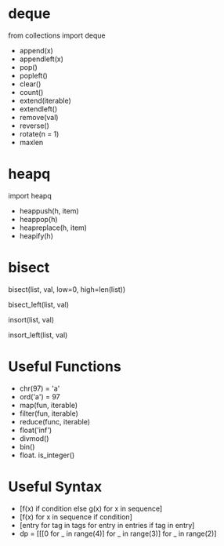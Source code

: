 # deque 

from collections import deque

- append(x)
- appendleft(x)
- pop()
- popleft()
- clear()
- count()
- extend(iterable)
- extendleft()
- remove(val)
- reverse()
- rotate(n = 1)
- maxlen

# heapq

import heapq

- heappush(h, item)
- heappop(h)
- heapreplace(h, item)
- heapify(h)

# bisect

bisect(list, val, low=0, high=len(list))

bisect_left(list, val)

insort(list, val)

insort_left(list, val)

# Useful Functions
- chr(97) = 'a'
- ord('a') = 97
- map(fun, iterable)
- filter(fun, iterable)
- reduce(func, iterable)
- float('inf')
- divmod()
- bin()
- float. is_integer()

# Useful Syntax

- [f(x) if condition else g(x) for x in sequence]
- [f(x) for x in sequence if condition]
- [entry for tag in tags for entry in entries if tag in entry]
- dp = [[[0 for _ in range(4)] for _ in range(3)] for _ in range(2)]